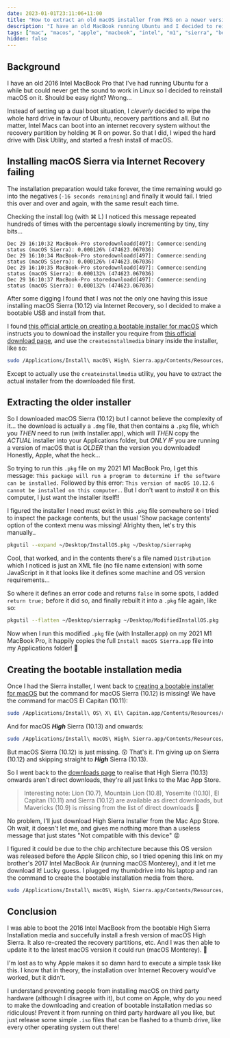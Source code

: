 ```yaml
---
date: 2023-01-01T23:11:06+11:00
title: "How to extract an old macOS installer from PKG on a newer version of macOS"
description: "I have an old MacBook running Ubuntu and I decided to reinstall macOS on it. Should be easy right?"
tags: ["mac", "macos", "apple", "macbook", "intel", "m1", "sierra", "bootable", "recovery", "pkgutil", "appstore"]
hidden: false
---
```



## Background

I have an old 2016 Intel MacBook Pro that I've had running Ubuntu for a while but could never get the sound to work in Linux so I decided to reinstall macOS on it. Should be easy right? Wrong...

Instead of setting up a dual boot situation, I *cleverly* decided to wipe the whole hard drive in favour of Ubuntu, recovery partitions and all. But no matter, Intel Macs can boot into an internet recovery system without the recovery partition by holding ⌘ R on power. So that I did, I wiped the hard drive with Disk Utility, and started a fresh install of macOS.


## Installing macOS Sierra via Internet Recovery failing

The installation preparation would take forever, the time remaining would go into the negatives (`-16 seconds remaining`) and finally it would fail. I tried this over and over and again, with the same result each time.

Checking the install log (with ⌘ L) I noticed this message repeated hundreds of times with the percentage slowly incrementing by tiny, tiny bits...

```
Dec 29 16:10:32 MacBook-Pro storedownloadd[497]: Commerce:sending status (macOS Sierra): 0.000126% (474623.067036)
Dec 29 16:10:34 MacBook-Pro storedownloadd[497]: Commerce:sending status (macOS Sierra): 0.000126% (474623.067036)
Dec 29 16:10:35 MacBook-Pro storedownloadd[497]: Commerce:sending status (macOS Sierra): 0.000132% (474623.067036)
Dec 29 16:10:37 MacBook-Pro storedownloadd[497]: Commerce:sending status (macOS Sierra): 0.000132% (474623.067036)
```

After some digging I found that I was not the only one having this issue installing macOS Sierra (10.12) via Internet Recovery, so I decided to make a bootable USB and install from that.

I found [this official article on creating a bootable installer for macOS](https://support.apple.com/en-us/HT201372) which instructs you to download the installer you require from [this official download page](https://support.apple.com/en-gb/HT211683), and use the `createinstallmedia` binary inside the installer, like so:

```bash
sudo /Applications/Install\ macOS\ High\ Sierra.app/Contents/Resources/createinstallmedia --volume /Volumes/MyVolume
```

Except to actually use the `createinstallmedia` utility, you have to extract the actual installer from the downloaded file first.


## Extracting the older installer

So I downloaded macOS Sierra (10.12) but I cannot believe the complexity of it... the download is actually a `.dmg` file, that then contains a `.pkg` file, which you *THEN* need to run (with Installer.app), which will *THEN* copy the *ACTUAL* installer into your Applications folder, but *ONLY IF* you are running a version of macOS that is *OLDER* than the version you downloaded! Honestly, Apple, what the heck...

So trying to run this `.pkg` file on my 2021 M1 MacBook Pro, I get this message: `This package will run a program to determine if the software can be installed.` Followed by this error: `This version of macOS 10.12.6 cannot be installed on this computer.`. But I don't want to *install* it on this computer, I just want the installer itself!!

I figured the installer I need must exist in this `.pkg` file somewhere so I tried to inspect the package contents, but the usual 'Show package contents' option of the context menu was missing! Alrighty then, let's try this manually..

```bash
pkgutil --expand ~/Desktop/InstallOS.pkg ~/Desktop/sierrapkg
```

Cool, that worked, and in the contents there's a file named `Distribution` which I noticed is just an XML file (no file name extension) with some JavaScript in it that looks like it defines some machine and OS version requirements...

So where it defines an error code and returns `false` in some spots, I added `return true;` before it did so, and finally rebuilt it into a `.pkg` file again, like so:

```bash
pkgutil --flatten ~/Desktop/sierrapkg ~/Desktop/ModifiedInstallOS.pkg
```

Now when I run this modified `.pkg` file (with Installer.app) on my 2021 M1 MacBook Pro, it happily copies the full `Install macOS Sierra.app` file into my Applications folder! 🎉


## Creating the bootable installation media

Once I had the Sierra installer, I went back to [creating a bootable installer for macOS](https://support.apple.com/en-us/HT201372) but the command for macOS Sierra (10.12) is missing! We have the command for macOS El Capitan (10.11):

```bash
sudo /Applications/Install\ OS\ X\ El\ Capitan.app/Contents/Resources/createinstallmedia --volume /Volumes/MyVolume --applicationpath /Applications/Install\ OS\ X\ El\ Capitan.app
```

And for macOS ***High*** Sierra (10.13) and onwards:

```bash
sudo /Applications/Install\ macOS\ High\ Sierra.app/Contents/Resources/createinstallmedia --volume /Volumes/MyVolume
```

But macOS Sierra (10.12) is just missing. 😲 That's it. I'm giving up on Sierra (10.12) and skipping straight to ***High*** Sierra (10.13).

So I went back to the [downloads page](https://support.apple.com/en-gb/HT211683) to realise that High Sierra (10.13) onwards aren't direct downloads, they're all just links to the Mac App Store.

> Interesting note: Lion (10.7), Mountain Lion (10.8), Yosemite (10.10), El Capitan (10.11) and Sierra (10.12) are available as direct downloads, but Mavericks (10.9) is missing from the list of direct downloads 🤔

No problem, I'll just download High Sierra Installer from the Mac App Store. Oh wait, it doesn't let me, and gives me nothing more than a useless message that just states "Not compatible with this device" 😡

I figured it could be due to the chip architecture because this OS version was released before the Apple Silicon chip, so I tried opening this link on my brother's 2017 Intel MacBook Air (running macOS Monterey), and it let me download it! Lucky guess. I plugged my thumbdrive into his laptop and ran the command to create the bootable installation media from there.

```bash
sudo /Applications/Install\ macOS\ High\ Sierra.app/Contents/Resources/createinstallmedia --volume /Volumes/MyVolume
```


## Conclusion

I was able to boot the 2016 Intel MacBook from the bootable High Sierra Installation media and succefully install a fresh version of macOS High Sierra. It also re-created the recovery partitions, etc. And I was then able to update it to the latest macOS version it could run (macOS Monterey). 🎉

I'm lost as to why Apple makes it so damn hard to execute a simple task like this. I know that in theory, the installation over Internet Recovery would've worked, but it didn't.

I understand preventing people from installing macOS on third party hardware (although I disagree with it), but come on Apple, why do you need to make the downloading and creation of bootable installation medias so ridiculous! Prevent it from running on third party hardware all you like, but just release some simple `.iso` files that can be flashed to a thumb drive, like every other operating system out there!